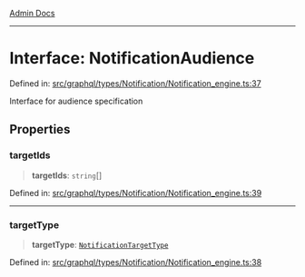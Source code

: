 [Admin Docs](/)

***

# Interface: NotificationAudience

Defined in: [src/graphql/types/Notification/Notification\_engine.ts:37](https://github.com/Sourya07/talawa-api/blob/61a1911602b2f0aac7635e08ae2918f4f768e8ff/src/graphql/types/Notification/Notification_engine.ts#L37)

Interface for audience specification

## Properties

### targetIds

> **targetIds**: `string`[]

Defined in: [src/graphql/types/Notification/Notification\_engine.ts:39](https://github.com/Sourya07/talawa-api/blob/61a1911602b2f0aac7635e08ae2918f4f768e8ff/src/graphql/types/Notification/Notification_engine.ts#L39)

***

### targetType

> **targetType**: [`NotificationTargetType`](../enumerations/NotificationTargetType.md)

Defined in: [src/graphql/types/Notification/Notification\_engine.ts:38](https://github.com/Sourya07/talawa-api/blob/61a1911602b2f0aac7635e08ae2918f4f768e8ff/src/graphql/types/Notification/Notification_engine.ts#L38)

